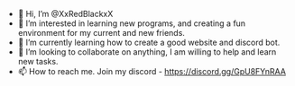 - 👋 Hi, I’m @XxRedBlackxX
- 👀 I’m interested in learning new programs, and creating a fun environment for my current and new friends.
- 🌱 I’m currently learning how to create a good website and discord bot.
- 💞️ I’m looking to collaborate on anything, I am willing to help and learn new tasks.
- 📫 How to reach me. Join my discord - https://discord.gg/GpU8FYnRAA

<!---
XxRedBlackxX/XxRedBlackxX is a ✨ special ✨ repository because its `README.md` (this file) appears on your GitHub profile.
You can click the Preview link to take a look at your changes.
--->
